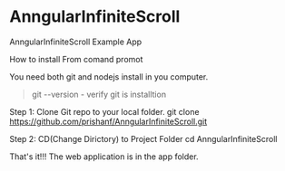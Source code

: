 AnngularInfiniteScroll
======================

AnngularInfiniteScroll Example App

How to install From comand promot 

You need both git and nodejs install in you computer. 

> git --version - verify git is installtion

Step 1: Clone Git repo to your local folder.
git clone https://github.com/prishanf/AnngularInfiniteScroll.git

Step 2: CD(Change Dirictory) to Project Folder
cd AnngularInfiniteScroll


That's it!!! The web application is in the app folder.
